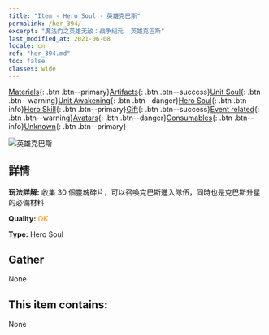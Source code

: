 ```yaml
---
title: "Item - Hero Soul - 英雄克巴斯"
permalink: /her_394/
excerpt: "魔法门之英雄无敌：战争纪元  英雄克巴斯"
last_modified_at: 2021-06-08
locale: cn
ref: "her_394.md"
toc: false
classes: wide
---
```

 [Materials](/ItemsCN/){: .btn .btn--primary}[Artifacts](/ItemsCN/Artifacts/){: .btn .btn--success}[Unit Soul](/ItemsCN/UnitSoul/){: .btn .btn--warning}[Unit Awakening](/ItemsCN/UnitAwakening/){: .btn .btn--danger}[Hero Soul](/ItemsCN/HeroSoul/){: .btn .btn--info}[Hero Skill](/ItemsCN/HeroSkill/){: .btn .btn--primary}[Gift](/ItemsCN/Gift/){: .btn .btn--success}[Event related](/ItemsCN/Events/){: .btn .btn--warning}[Avatars](/ItemsCN/Avatars/){: .btn .btn--danger}[Consumables](/ItemsCN/Consumables/){: .btn .btn--info}[Unknown](/ItemsCN/Unknown/){: .btn .btn--primary}

 ![英雄克巴斯](/images/h/h_Korbac.jpg)

## 詳情
 **玩法詳解:** 收集 30 個靈魂碎片，可以召喚克巴斯進入隊伍，同時也是克巴斯升星的必備材料

 **Quality:** <span style="color: #FF8C00">OK</span>

 **Type:** Hero Soul

## Gather

  None

## This item contains:

  None

